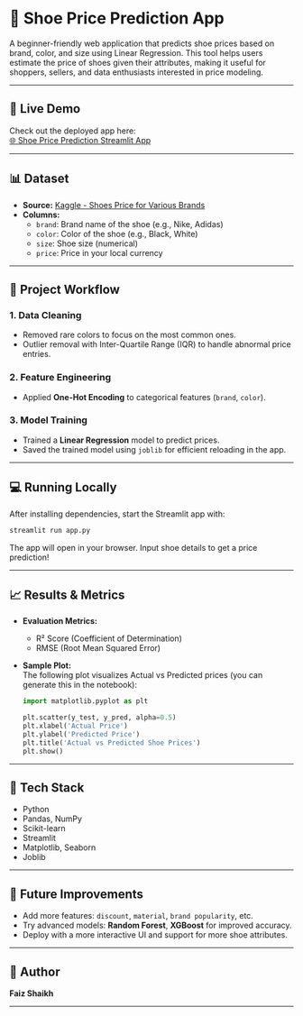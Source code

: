 # 👟 Shoe Price Prediction App

A beginner-friendly web application that predicts shoe prices based on brand, color, and size using Linear Regression. This tool helps users estimate the price of shoes given their attributes, making it useful for shoppers, sellers, and data enthusiasts interested in price modeling.

---

## 🚀 Live Demo

Check out the deployed app here:  
[🌐 Shoe Price Prediction Streamlit App](https://shoe-price-prediction-faiz-shaikh.streamlit.app/)

---

## 📊 Dataset

- **Source:** [Kaggle - Shoes Price for Various Brands](https://www.kaggle.com/datasets/ashutosh598/shoes-price-for-various-brands)
- **Columns:**
  - `brand`: Brand name of the shoe (e.g., Nike, Adidas)
  - `color`: Color of the shoe (e.g., Black, White)
  - `size`: Shoe size (numerical)
  - `price`: Price in your local currency

---


## 🔄 Project Workflow

### 1. Data Cleaning
- Removed rare colors to focus on the most common ones.
- Outlier removal with Inter-Quartile Range (IQR) to handle abnormal price entries.

### 2. Feature Engineering
- Applied **One-Hot Encoding** to categorical features (`brand`, `color`).

### 3. Model Training
- Trained a **Linear Regression** model to predict prices.
- Saved the trained model using `joblib` for efficient reloading in the app.

---

## 💻 Running Locally

After installing dependencies, start the Streamlit app with:

```bash
streamlit run app.py
```

The app will open in your browser. Input shoe details to get a price prediction!

---

## 📈 Results & Metrics

- **Evaluation Metrics:**  
  - R² Score (Coefficient of Determination)
  - RMSE (Root Mean Squared Error)

- **Sample Plot:**  
  The following plot visualizes Actual vs Predicted prices (you can generate this in the notebook):

  ```python
  import matplotlib.pyplot as plt

  plt.scatter(y_test, y_pred, alpha=0.5)
  plt.xlabel('Actual Price')
  plt.ylabel('Predicted Price')
  plt.title('Actual vs Predicted Shoe Prices')
  plt.show()
  ```

---

## 🧰 Tech Stack

- Python
- Pandas, NumPy
- Scikit-learn
- Streamlit
- Matplotlib, Seaborn
- Joblib

---

## 🔮 Future Improvements

- Add more features: `discount`, `material`, `brand popularity`, etc.
- Try advanced models: **Random Forest**, **XGBoost** for improved accuracy.
- Deploy with a more interactive UI and support for more shoe attributes.

---

## 👤 Author

**Faiz Shaikh**

---
